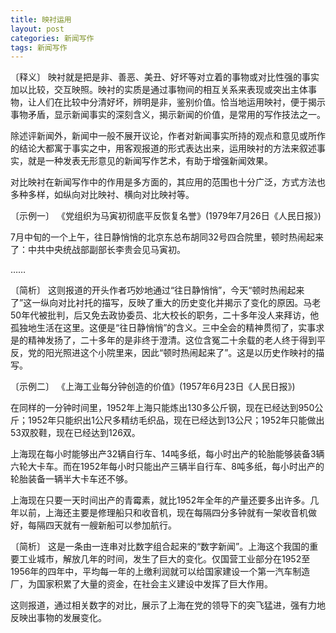 ```yaml
---
title: 映衬运用
layout: post
categories: 新闻写作
tags: 新闻写作
---
```


〔释义〕 映衬就是把是非、善恶、美丑、好坏等对立着的事物或对比性强的事实加以比较，交互映照。映衬的实质是通过事物间的相互关系来表现或突出主体事物，让人们在比较中分清好坏，辨明是非，鉴别价值。恰当地运用映衬，便于揭示事物矛盾，显示新闻事实的深刻含义，揭示新闻的价值，是常用的写作技法之一。

除述评新闻外，新闻中一般不展开议论，作者对新闻事实所持的观点和意见或所作的结论大都寓于事实之中，用客观报道的形式表达出来，运用映衬的方法来叙述事实，就是一种发表无形意见的新闻写作艺术，有助于增强新闻效果。

对比映衬在新闻写作中的作用是多方面的，其应用的范围也十分广泛，方式方法也多种多样，如纵向对比映衬、横向对比映衬等。

〔示例一〕 《党组织为马寅初彻底平反恢复名誉》(1979年7月26日《人民日报》)

7月中旬的一个上午，往日静悄悄的北京东总布胡同32号四合院里，顿时热闹起来了：中共中央统战部副部长李贵会见马寅初。

……

〔简析〕 这则报道的开头作者巧妙地通过“往日静悄悄”，今天“顿时热闹起来了”这一纵向对比衬托的描写，反映了重大的历史变化并揭示了变化的原因。马老50年代被批判，后又免去政协委员、北大校长的职务，二十多年没人来拜访，他孤独地生活在这里。这便是“往日静悄悄”的含义。三中全会的精神贯彻了，实事求是的精神发扬了，二十多年的是非终于澄清。这位含冤二十余载的老人终于得到平反，党的阳光照进这个小院里来，因此“顿时热闹起来了”。这是以历史作映衬的描写。

〔示例二〕 《上海工业每分钟创造的价值》(1957年6月23日《人民日报》)

在同样的一分钟时间里，1952年上海只能炼出130多公斤钢，现在已经达到950公斤；1952年只能织出1公尺多精纺毛织品，现在已经达到13公尺；1952年只能做出53双胶鞋，现在已经达到126双。

上海现在每小时能够出产32辆自行车、14吨多纸，每小时出产的轮胎能够装备3辆六轮大卡车。而在1952年每小时只能出产三辆半自行车、8吨多纸，每小时出产的轮胎装备一辆半大卡车还不够。

上海现在只要一天时间出产的青霉素，就比1952年全年的产量还要多出许多。几年以前，上海还主要是修理船只和收音机，现在每隔四分多钟就有一架收音机做好，每隔四天就有一艘新船可以参加航行。

〔简析〕 这是一条由一连串对比数字组合起来的“数字新闻”。上海这个我国的重要工业城市，解放几年的时间，发生了巨大的变化。仅国营工业部分在1952至1956年的四年中，平均每一年的上缴利润就可以给国家建设一个第一汽车制造厂，为国家积累了大量的资金，在社会主义建设中发挥了巨大作用。

这则报道，通过相关数字的对比，展示了上海在党的领导下的突飞猛进，强有力地反映出事物的发展变化。 